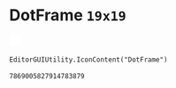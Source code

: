 # DotFrame `19x19`
<img src="/img/DotFrame.png" width=19 height=19>

``` CSharp
EditorGUIUtility.IconContent("DotFrame")
```
```
7869005827914783879
```
